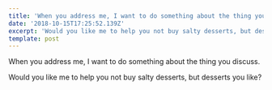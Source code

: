 ```yaml
---
title: 'When you address me, I want to do something about the thing you discuss.'
date: '2018-10-15T17:25:52.139Z'
excerpt: 'Would you like me to help you not buy salty desserts, but desserts you like?'
template: post
---
```

When you address me, I want to do something about the thing you discuss.

Would you like me to help you not buy salty desserts, but desserts you like?
